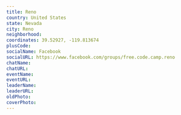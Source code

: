 ```yaml
---
title: Reno
country: United States
state: Nevada
city: Reno
neighborhood: 
coordinates: 39.52927, -119.813674
plusCode:
socialName: Facebook
socialURL: https://www.facebook.com/groups/free.code.camp.reno
chatName:
chatURL:
eventName:
eventURL:
leaderName:
leaderURL:
oldPhoto: 
coverPhoto:
---
```

